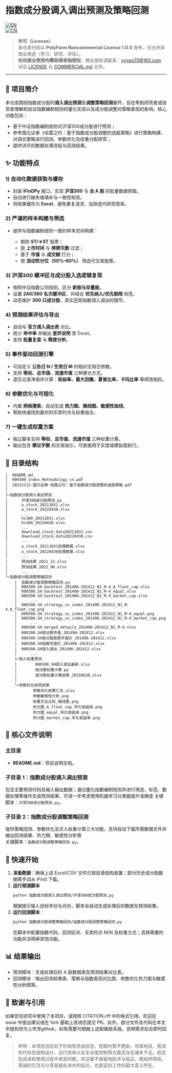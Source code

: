 # 指数成分股调入调出预测及策略回测
[![EN](https://img.shields.io/badge/lang-English-blue.svg)](./README.en.md)  
[![CN](https://img.shields.io/badge/lang-中文-red.svg)](./README.md)

> **许可（License）**  
> 本仓库代码以 **PolyForm Noncommercial License 1.0.0** 发布，仅允许非商业用途（学习、研究、评估）。  
> **任何商业使用均需取得单独授权**。商业授权请联系：yyyao75@163.com  
> 详见 [LICENSE](./LICENSE) 与 [COMMERCIAL.md](./COMMERCIAL.md) 文件。
---
## 📘 项目简介
本仓库围绕指数成分股的**调入调出预测**及**调整策略回测**展开，旨在帮助研究者或投资者理解和验证指数编制规则的量化实现以及成分股调整对策略表现的影响。核心功能包括：

- 基于中证指数编制规则对沪深300成分股进行预测；
- 参考国元证券《哈雷之约：基于指数成分股调整的选股策略》进行策略构建，对调仓策略进行回测、参数优化及权重分配研究；
- 提供详尽的数据处理流程与回测结果。

## ✨ 功能特点

### 1) **自动化数据获取与缓存**

* 封装 **iFinDPy** 接口，实现 **沪深300** 与 **全 A 股** 的批量数据抓取。
* 自动进行缺失值填补与一致性校验。
* 将结果缓存为 **Excel**，避免重复请求，加快迭代研究效率。

### 2) **严谨的样本构建与筛选**

* 提供与指数编制规则一致的样本空间构建：

  * 剔除 **ST/＊ST** 股票；
  * 按 **上市时间** 与 **停牌天数** 过滤；
  * 基于 **市值** 与 **成交额** 打分；
  * 按 **流动性分位（50%–60%）** 筛选可交易股票。

### 3) **沪深300 缓冲区与成分股入选逻辑复现**

* 按照中证指数公司规则，区分 **新股与存量股**。
* 设置 **240/360 名次缓冲区**，并结合 **优先纳入/优先剔除** 标签。
* 动态维护 **300 只成分股**，真实还原指数调入调出的细节。

### 4) **预测结果评估与导出**

* 自动与 **官方调入调出表** 对比。
* 统计 **命中率** 并输出 **差异说明** 至 Excel。
* 支持 **批量复盘** 与 **精度分析**。

### 5) **事件驱动回测引擎**

* 可自定义 **公告日 N / 生效日 M** 的相对交易日参数。
* 支持 **等权、总市值、流通市值** 三种建仓方式。
* 逐日记录净值并计算：**收益率、最大回撤、夏普比率、卡玛比率** 等绩效指标。

### 6) **参数优化与可视化**

* 内置 **网格搜索**，自动生成 **热力图、箱线图、敏感性曲线**。
* 帮助快速找到最优的买卖时点与权重组合。

### 7) **一键生成权重方案**

* 独立脚本支持 **等权、总市值、流通市值** 三种权重计算。
* 输出包含 **建议手数** 的交易指引，可直接用于实盘或模拟盘执行。


## 📂 目录结构
```aiignore
│  README.md
│  000300_Index_Methodology_cn.pdf
│  20221212-国元证券-哈雷之约：基于指数成分股调整的选股策略.pdf
│
├─指数成分股调入调出预测
│      沪深300成分股预测.py
│      a_stock_20211031.xlsx
│      a_stock_20220430.xlsx
│      ...
│      hs300_20211031.xlsx
│      hs300_20220430.xlsx
│      ...
│      download_stock_data20211031.csv
│      download_stock_data20220430.csv
│      ...
│      a_stock_20211031处理数据.xlsx
│      a_stock_20220430处理数据.xlsx
│      ...
│      预测结果_2021_12.xlsx
│      预测结果_2022_06.xlsx
│      ...
└─指数成分股调整策略回测
    │  指数成分股调整策略回测.py
    │  000300.SH_backtest_201406-202412_N1_M-4_A_float_cap.xlsx
    │  000300.SH_backtest_201406-202412_N1_M-4_equal.xlsx
    │  000300.SH_backtest_201406-202412_N1_M-4_market_cap.xlsx
    │      ...
    │  000300.SH_strategy_vs_index_201406-202412_N1_M-4_A_float_cap.png
    │  000300.SH_strategy_vs_index_201406-202412_N1_M-4_equal.png
    │  000300.SH_strategy_vs_index_201406-202412_N1_M-4_market_cap.png
    │      ...
    │  000300.SH_merged_details_201406-202412_N1_M-4.xlsx
    │  000300.SH成分股市值_201406-202412.xlsx
    │  000300.SH成分股股票开盘价_201406-202412.xlsx
    │  000300.SH指数开盘价_201406-202412.xlsx
    │  000300.SH调入调出_201406-202412.xlsx
    │      ...
    ├─购入权重预测
    │        000300.SH调入调出最新.xlsx
    │        成分股权重计算.py
    │        成分股权重计算结果_20250530.xlsx
    │        
    └─参数优化研究结果
            参数优化结果汇总.xlsx
            参数敏感性分析.png
            权重方法比较_箱线图.png
            热力图_A_float_cap_年化收益率.png
            热力图_equal_年化收益率.png
            热力图_market_cap_年化收益率.png
```

## 📑 核心文件说明
### 主目录
- **README.md**：项目说明文档。  

### 子目录 1：指数成分股调入调出预测
包含主要预测代码及输入输出数据；通过量化指数编制规则并进行筛选、标签、数据处理等操作生成预测结果，可进一步考虑使用机器学习分类器提升准确度
关键脚本：`沪深300成分股预测.py`。

### 子目录 2：指数成分股调整策略回测
提供策略回测、参数优化及买入权重计算三大功能，支持自动下载所需数据文件并输出回测结果、热力图、敏感性分析等  
关键脚本：`指数成分股调整策略回测.py`。

## 🚀 快速开始
1. **准备数据**：确保上述 Excel/CSV 文件已按目录结构放置；部分历史成分股数据需手动从 iFind 下载。  
2. **运行预测脚本**  
   ```bash
   python 指数成分股调入调出预测/沪深300成分股预测.py
   ```
    根据提示输入目标年份与月份，脚本会自动生成处理后的数据及预测结果。
3. **运行回测脚本**：
    ```bash
    python 指数成分股调整策略回测/指数成分股调整策略回测.py
    ```
    在脚本中配置指数代码、回测区间、买卖时点 M/N 及权重方式；选择需要的功能并注释掉其他功能。

## 📊 结果输出
- 预测模块：生成处理后的 A 股数据表及预测结果对比表。
- 回测模块：输出回测结果表、策略与指数表现对比图、参数优化热力图与敏感性分析图等。

## 🙌 致谢与引用
如果您在研究中使用了本项目，请按照 CITATION.cff 中的格式引用。欢迎在 issue 中提出建议或在 fork 基础上改进后提交 PR。此外，部分文件及代码在本文中提到但为上传至github，如有需要可根据上述邮箱联系我，说明需求后会即时回复。

>声明：本项目目前处于阶段性完成状态，短期内暂不更新。坦率地说，我深知代码在结构设计、运行效率以及复杂度控制等方面还存在诸多不足。若您在阅读和使用过程中发现问题，欢迎毫不保留地批评与指正。我始终相信，真诚的交流与分享是彼此进步的起点，也是这份工作的最大意义所在。

